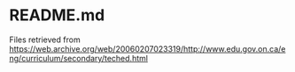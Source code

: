 # README.md

Files retrieved from https://web.archive.org/web/20060207023319/http://www.edu.gov.on.ca/eng/curriculum/secondary/teched.html
